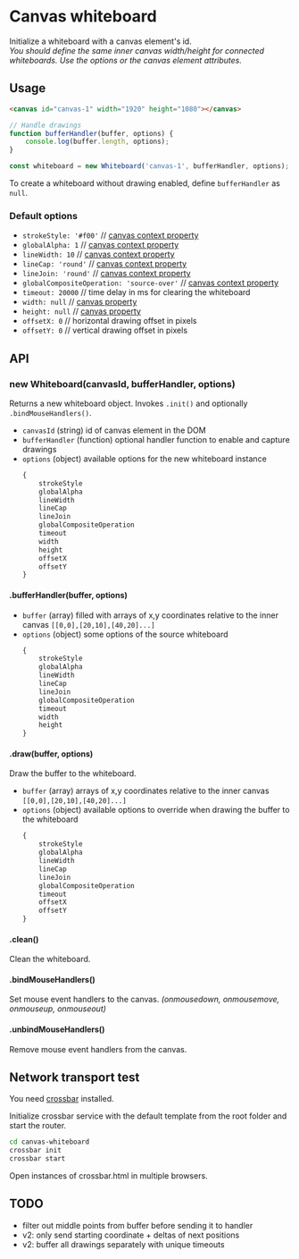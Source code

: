 # Canvas whiteboard
Initialize a whiteboard with a canvas element's id.  
*You should define the same inner canvas width/height for connected whiteboards. Use the options or the canvas element attributes.*

## Usage
```html
<canvas id="canvas-1" width="1920" height="1080"></canvas>
```

```javascript
// Handle drawings
function bufferHandler(buffer, options) {
    console.log(buffer.length, options);
}

const whiteboard = new Whiteboard('canvas-1', bufferHandler, options);
```

To create a whiteboard without drawing enabled, define `bufferHandler` as `null`.

### Default options
  * `strokeStyle: '#f00'` // [canvas context property](https://developer.mozilla.org/en-US/docs/Web/API/CanvasRenderingContext2D/strokeStyle)
  * `globalAlpha: 1` // [canvas context property](https://developer.mozilla.org/en-US/docs/Web/API/CanvasRenderingContext2D/globalAlpha)
  * `lineWidth: 10` // [canvas context property](https://developer.mozilla.org/en-US/docs/Web/API/CanvasRenderingContext2D/lineWidth)
  * `lineCap: 'round'` // [canvas context property](https://developer.mozilla.org/en-US/docs/Web/API/CanvasRenderingContext2D/lineCap)
  * `lineJoin: 'round'` // [canvas context property](https://developer.mozilla.org/en-US/docs/Web/API/CanvasRenderingContext2D/lineJoin)
  * `globalCompositeOperation: 'source-over'` // [canvas context property](https://developer.mozilla.org/en-US/docs/Web/API/CanvasRenderingContext2D/globalCompositeOperation)
  * `timeout: 20000` // time delay in ms for clearing the whiteboard
  * `width: null` // [canvas property](https://developer.mozilla.org/en-US/docs/Web/API/HTMLCanvasElement/width)
  * `height: null` // [canvas property](https://developer.mozilla.org/en-US/docs/Web/API/HTMLCanvasElement/height)
  * `offsetX: 0` // horizontal drawing offset in pixels
  * `offsetY: 0` // vertical drawing offset in pixels

## API
### new Whiteboard(canvasId, bufferHandler, options)
Returns a new whiteboard object. Invokes `.init()` and optionally `.bindMouseHandlers()`.
  * `canvasId` (string) id of canvas element in the DOM
  * `bufferHandler` (function) optional handler function to enable and capture drawings
  * `options` (object) available options for the new whiteboard instance
    ```javascript
    {
        strokeStyle
        globalAlpha
        lineWidth
        lineCap
        lineJoin
        globalCompositeOperation
        timeout
        width
        height
        offsetX
        offsetY
    }
    ```

#### .bufferHandler(buffer, options)
  * `buffer` (array) filled with arrays of x,y coordinates relative to the inner canvas `[[0,0],[20,10],[40,20]...]`
  * `options` (object) some options of the source whiteboard
    ```javascript
    {
        strokeStyle
        globalAlpha
        lineWidth
        lineCap
        lineJoin
        globalCompositeOperation
        timeout
        width
        height
    }
    ```

#### .draw(buffer, options)
Draw the buffer to the whiteboard.
  * `buffer` (array) arrays of x,y coordinates relative to the inner canvas `[[0,0],[20,10],[40,20]...]`
  * `options` (object) available options to override when drawing the buffer to the whiteboard
    ```javascript
    {
        strokeStyle
        globalAlpha
        lineWidth
        lineCap
        lineJoin
        globalCompositeOperation
        timeout
        offsetX
        offsetY
    }
    ```

#### .clean()
Clean the whiteboard.

#### .bindMouseHandlers()
Set mouse event handlers to the canvas. *(onmousedown, onmousemove, onmouseup, onmouseout)*

#### .unbindMouseHandlers()
Remove mouse event handlers from the canvas.

## Network transport test
You need [crossbar](https://crossbar.io/docs/Installation/) installed.

Initialize crossbar service with the default template from the root folder and start the router.
```bash
cd canvas-whiteboard
crossbar init
crossbar start
```
Open instances of crossbar.html in multiple browsers.

## TODO
 * filter out middle points from buffer before sending it to handler
 * v2: only send starting coordinate + deltas of next positions
 * v2: buffer all drawings separately with unique timeouts
